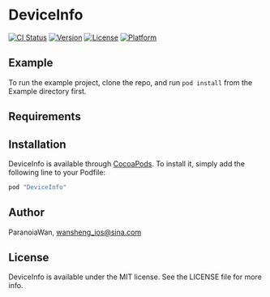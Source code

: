 # DeviceInfo

[![CI Status](http://img.shields.io/travis/ParanoiaWan/DeviceInfo.svg?style=flat)](https://travis-ci.org/ParanoiaWan/DeviceInfo)
[![Version](https://img.shields.io/cocoapods/v/DeviceInfo.svg?style=flat)](http://cocoapods.org/pods/DeviceInfo)
[![License](https://img.shields.io/cocoapods/l/DeviceInfo.svg?style=flat)](http://cocoapods.org/pods/DeviceInfo)
[![Platform](https://img.shields.io/cocoapods/p/DeviceInfo.svg?style=flat)](http://cocoapods.org/pods/DeviceInfo)

## Example

To run the example project, clone the repo, and run `pod install` from the Example directory first.

## Requirements

## Installation

DeviceInfo is available through [CocoaPods](http://cocoapods.org). To install
it, simply add the following line to your Podfile:

```ruby
pod "DeviceInfo"
```

## Author

ParanoiaWan, wansheng_ios@sina.com

## License

DeviceInfo is available under the MIT license. See the LICENSE file for more info.
